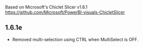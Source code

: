 Based on Microsoft's Chiclet Slicer v1.6.1
https://github.com/Microsoft/PowerBI-visuals-ChicletSlicer

## 1.6.1e
* Removed multi-selection using CTRL when MultiSelect is OFF. 
